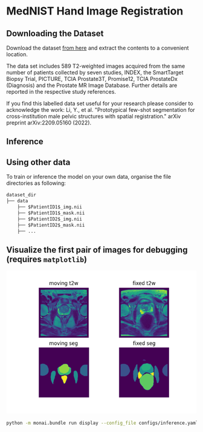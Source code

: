 # MedNIST Hand Image Registration

## Downloading the Dataset
Download the dataset [from here](https://zenodo.org/record/7013610) and extract the contents to a convenient location.

The data set includes 589 T2-weighted images acquired from the same number of patients collected by seven studies, 
INDEX, the SmartTarget Biopsy Trial, PICTURE, TCIA Prostate3T, Promise12, TCIA ProstateDx (Diagnosis) and the Prostate 
MR Image Database. Further details are reported in the respective study references.

If you find this labelled data set useful for your research please consider to acknowledge the work: Li, Y., et al. 
"Prototypical few-shot segmentation for cross-institution male pelvic structures with spatial registration." 
arXiv preprint arXiv:2209.05160 (2022). 

## Inference

## Using other data
To train or inference the model on your own data, organise the file directories as following:
```
dataset_dir
├── data
    ├── $PatientID1$_img.nii
    ├── $PatientID1$_mask.nii
    ├── $PatientID2$_img.nii
    ├── $PatientID2$_mask.nii
    ├── ...
```

## Visualize the first pair of images for debugging (requires `matplotlib`)
![fixed](./examples/display.png)
```bash
python -m monai.bundle run display --config_file configs/inference.yaml
```